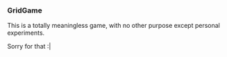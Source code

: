 ### GridGame


This is a totally meaningless game, with no other purpose except personal experiments.

Sorry for that :|